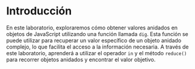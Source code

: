 # Introducción

En este laboratorio, exploraremos cómo obtener valores anidados en objetos de JavaScript utilizando una función llamada `dig`. Esta función se puede utilizar para recuperar un valor específico de un objeto anidado complejo, lo que facilita el acceso a la información necesaria. A través de este laboratorio, aprenderá a utilizar el operador `in` y el método `reduce()` para recorrer objetos anidados y encontrar el valor objetivo.
